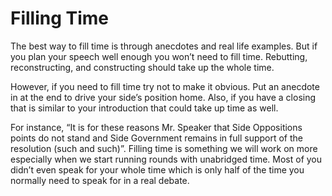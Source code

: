 # Filling Time

The best way to fill time is through anecdotes and real life examples. But if you plan your speech well enough you won’t need to fill time. Rebutting, reconstructing, and constructing should take up the whole time. 

However, if you need to fill time try not to make it obvious. Put an anecdote in at the end to drive your side’s position home. Also, if you have a closing that is similar to your introduction that could take up time as well. 

For instance, “It is for these reasons Mr. Speaker that Side Oppositions points do not stand and Side Government remains in full support of the resolution (such and such)”. Filling time is something we will work on more especially when we start running rounds with unabridged time. Most of you didn’t even speak for your whole time which is only half of the time you normally need to speak for in a real debate.
